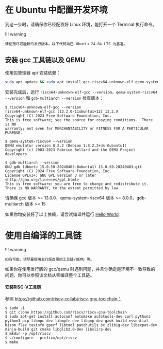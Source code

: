 # 在 Ubuntu 中配置开发环境

到这一步时，请确保你已经配置好 Linux 环境，能打开一个 Terminal 执行命令。

!!! warning

    请使用尽可能新的发行版本。以下代码均已 Ubuntu 24.04 LTS 为基准。

## 安装 gcc 工具链以及 QEMU

使用包管理器 apt 安装依赖：

```sh
sudo apt update && sudo apt install gcc-riscv64-unknown-elf qemu-system-misc git make cmake python3-pip elfutils gdb-multiarch
```

安装完成后，运行 `riscv64-unknown-elf-gcc --version`，`qemu-system-riscv64 --version` 和 `gdb-multiarch --version` 检查版本：

```shell
$ riscv64-unknown-elf-gcc --version
riscv64-unknown-elf-gcc (13.2.0-11ubuntu1+12) 13.2.0
Copyright (C) 2023 Free Software Foundation, Inc.
This is free software; see the source for copying conditions.  There is NO
warranty; not even for MERCHANTABILITY or FITNESS FOR A PARTICULAR PURPOSE.

$ qemu-system-riscv64 --version
QEMU emulator version 8.2.2 (Debian 1:8.2.2+ds-0ubuntu1)
Copyright (c) 2003-2023 Fabrice Bellard and the QEMU Project developers

$ gdb-multiarch --version
GNU gdb (Ubuntu 15.0.50.20240403-0ubuntu1) 15.0.50.20240403-git
Copyright (C) 2024 Free Software Foundation, Inc.
License GPLv3+: GNU GPL version 3 or later <http://gnu.org/licenses/gpl.html>
This is free software: you are free to change and redistribute it.
There is NO WARRANTY, to the extent permitted by law.
```

请确保 gcc 版本 >= 13.0.0，qemu-system-riscv64 版本 >= 8.0.0，gdb-multiarch 版本 >= 15

如果你均安装好了以上依赖，请尝试编译并运行 [Hello World](helloworld.md)

# 使用自编译的工具链

!!! warning

    如有可能，请尽量使用发行版自带的工具链/QEMU 等。

如果你在使用发行版的 gcc/qemu 时遇到问题，并且你确定是环境不一致导致的问题，你可以参照该文档从零编译整个工具链。

#### 安装RISC-V工具链

参照 https://github.com/riscv-collab/riscv-gnu-toolchain：

```shell
$ sudo -i
$ git clone https://github.com/riscv/riscv-gnu-toolchain
$ sudo apt-get install autoconf automake autotools-dev curl python3 python3-pip libmpc-dev libmpfr-dev libgmp-dev gawk build-essential bison flex texinfo gperf libtool patchutils bc zlib1g-dev libexpat-dev ninja-build git cmake libglib2.0-dev libslirp-dev
$ mkdir -p /opt/riscv
$ ./configure --prefix=/opt/riscv
$ make
```